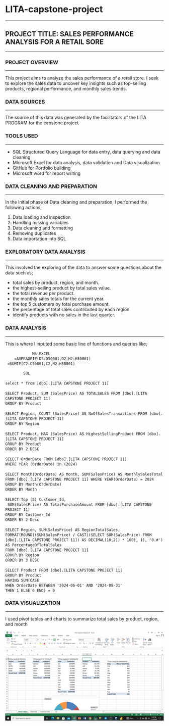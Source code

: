 # LITA-capstone-project
---

## PROJECT TITLE: SALES PERFORMANCE ANALYSIS FOR A RETAIL SORE
---

### PROJECT OVERVIEW
---
This project aims to analyze the sales performance of a retail store. I seek to explore the sales data to uncover key insights such as top-selling products, regional
performance, and monthly sales trends.

### DATA SOURCES
---
The source of this data was generated by the facilitators of the LITA PROGRAM for the capstone project

### TOOLS USED
---
- SQL Structured Query Language for data entry, data querying and data cleaning 
- Microsoft Excel for data analysis, data validation and Data visualization 
- GitHub for Portfolio building
- Microsoft word for report writing 

### 	DATA CLEANING AND PREPARATION
---
In the Initial phase of Data cleaning and preparation, I performed the following actions;
1.  Data loading and inspection
2.  Handling missing variables
3.  Data cleaning and formatting
4. Removing duplicates
5. Data importation into SQL

###  	EXPLORATORY DATA ANALYSIS
---
This involved the exploring of the data to answer some questions about the data such as;
- total sales by product, region, and month.
- the highest-selling product by total sales value.
- the  total revenue per product.
- the monthly sales totals for the current year.
- the top 5 customers by total purchase amount.
- the percentage of total sales contributed by each region.
- identify products with no sales in the last quarter.

###  DATA ANALYSIS
---
This is where I inputed some basic line of functions and queries like;

~~~
            MS EXCEL
    =AVERAGEIF(D2:D50001,D2,H2:H50001)
 =SUMIF(C2:C50001,C2,H2:H50001)
~~~

~~~
        SQL

select * from [dbo].[LITA CAPSTONE PROJECT 11]

SELECT Product, SUM (SalesPrice) AS TOTALSALES FROM [dbo].[LITA CAPSTONE PROJECT 11]
GROUP BY Product

SELECT Region, COUNT (SalesPrice) AS NoOfSalesTransactions FROM [dbo].[LITA CAPSTONE PROJECT 11]
GROUP BY Region

SELECT Product, MAX (SalesPrice) AS HighestSellingProduct FROM [dbo].[LITA CAPSTONE PROJECT 11]
GROUP BY Product
ORDER BY 2 DESC

SELECT OrderDate FROM [dbo].[LITA CAPSTONE PROJECT 11]
WHERE YEAR (OrderDate) in (2024) 

SELECT Month(OrderDate) AS Month, SUM(SalesPrice) AS MonthlySalesTotal
FROM [dbo].[LITA CAPSTONE PROJECT 11] WHERE YEAR(OrderDate) = 2024
GROUP BY Month(OrderDate)
ORDER BY Month

SELECT Top (5) Customer_Id,
 SUM(SalesPrice) AS TotalPurchaseAmount FROM [dbo].[LITA CAPSTONE PROJECT 11]
GROUP BY Customer_Id
ORDER BY 2 Desc

SELECT Region, SUM(SalesPrice) AS RegionTotalSales,
FORMAT(ROUND((SUM(SalesPrice) / CAST((SELECT SUM(SalesPrice) FROM [dbo].[LITA CAPSTONE PROJECT 11]) AS DECIMAL(10,2)) * 100), 1), '0.#') 
AS PercentageOfTotalSales
FROM [dbo].[LITA CAPSTONE PROJECT 11]
GROUP BY Region
ORDER BY 3 DESC

SELECT Product FROM [dbo].[LITA CAPSTONE PROJECT 11]
GROUP BY Product
HAVING SUM(CASE 
WHEN OrderDate BETWEEN '2024-06-01' AND '2024-08-31' 
THEN 1 ELSE 0 END) = 0
~~~

### DATA VISUALIZATION
------------
I used pivot tables and charts to summarize total sales by product, region, and month

![image alt](https://github.com/Covey48/LITA-capstone-project/blob/c843ff8a494391d8c300e1ae7919bfd12d3c2e98/Screenshot%20(10).png)
